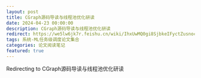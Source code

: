 ```yaml
---
layout: post
title: CGraph源码导读与线程池优化研读
date: 2024-04-23 00:00:00
description: CGraph源码导读与线程池优化研读
redirect: https://we5lw6jk7r.feishu.cn/wiki/IhxUwMQ0gi8SjbkeIFyctZusnoc?from=from_copylink
tags: 系统-ML任务级调度论文集合
categories: 论文阅读笔记
featured: true
---
```


Redirecting to CGraph源码导读与线程池优化研读
